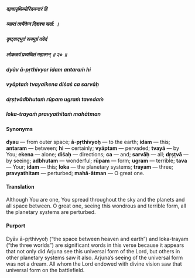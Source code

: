 ##### द्यावापृथिव्योरिदमन्तरं हि
##### व्याप्तं त्वयैकेन दिशश्च सर्वा: ।
##### दृष्ट्वाद्भुतं रूपमुग्रं तवेदं
##### लोकत्रयं प्रव्यथितं महात्मन् ॥ २० ॥

##### dyāv ā-pṛthivyor idam antaraṁ hi
##### vyāptaṁ tvayaikena diśaś ca sarvāḥ
##### dṛṣṭvādbhutaṁ rūpam ugraṁ tavedaṁ
##### loka-trayaṁ pravyathitaṁ mahātman

#### Synonyms

**dyau** — from outer space; **ā**-**pṛthivyoḥ** — to the earth; **idam** — this; **antaram** — between; **hi** — certainly; **vyāptam** — pervaded; **tvayā** — by You; **ekena** — alone; **diśaḥ** — directions; **ca** — and; **sarvāḥ** — all; **dṛṣṭvā** — by seeing; **adbhutam** — wonderful; **rūpam** — form; **ugram** — terrible; **tava** — Your; **idam** — this; **loka** — the planetary systems; **trayam** — three; **pravyathitam** — perturbed; **mahā**-**ātman** — O great one.

#### Translation

Although You are one, You spread throughout the sky and the planets and all space between. O great one, seeing this wondrous and terrible form, all the planetary systems are perturbed.

#### Purport

Dyāv ā-pṛthivyoḥ (“the space between heaven and earth”) and loka-trayam (“the three worlds”) are significant words in this verse because it appears that not only did Arjuna see this universal form of the Lord, but others in other planetary systems saw it also. Arjuna’s seeing of the universal form was not a dream. All whom the Lord endowed with divine vision saw that universal form on the battlefield.